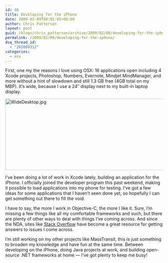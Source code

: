 ```yaml
---
id: 46
title: Developing for the iPhone
date: 2009-02-09T00:01:05+00:00
author: Chris Patterson
layout: post
guid: /blogs/chris_patterson/archive/2009/02/08/developing-for-the-iphone.aspx
permalink: /2009/02/09/developing-for-the-iphone/
dsq_thread_id:
  - "262089312"
categories:
  - osx
---
```

First, one my the reasons I love using OSX: 16 applications open including 4 Xcode projects, Photoshop, Numbers, Evernote, Mindjet MindManager, and more without a hint of slowdown and still 1.3 GB free (4GB total on my MBP). It&#8217;s wide, because I use a 24&#8243; display next to my built-in laptop display.

<img src="http://blog.phatboyg.com/wp-content/uploads/2009/02/widedesktop.jpg" alt="WideDesktop.jpg" border="0" width="640" height="229" />

I&#8217;ve been doing a lot of work in Xcode lately, building an application for the iPhone. I officially joined the developer program this past weekend, making it possible to load applications into my phone for testing. I&#8217;ve got a few ideas for some applications that I haven&#8217;t seen done yet, so hopefully I can get something out there to fill the void.

I have to say, the more I work in Objective-C, the more I like it. Sure, I&#8217;m missing a few things like all my comfortable frameworks and such, but there are plenty of other ways to deal with things I&#8217;ve coming across. And since the NDA, sites like [Stack Overflow](http://www.stackoverflow.com/) have become a great resource for getting answers to issues I come across.

I&#8217;m still working on my other projects like MassTransit, this is just something to broaden my knowledge and have fun at the same time. Between developing on the iPhone, doing Java projects at work, and building open-source .NET frameworks at home &#8212; I&#8217;ve got plenty to keep me busy!